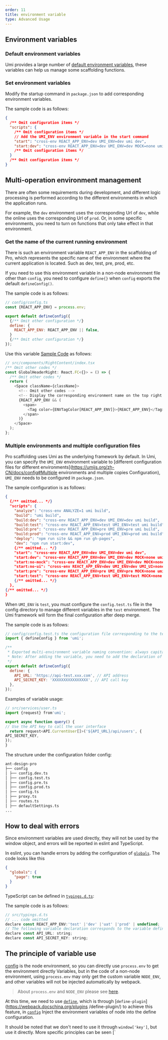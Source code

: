 ```yaml
---
order: 11
title: environment variable
type: Advanced Usage
---
```


## Environment variables

### Default environment variables

Umi provides a large number of [default environment variables](https://umijs.org/zh/guide/env-variables.html#%E5%A6%82%E4%BD%95%E9%85%8D%E7%BD%AE), these variables can help us manage some scaffolding functions.

### Set environment variables

Modify the startup command in `package.json` to add corresponding environment variables.

The sample code is as follows:

```json
{
  /** Omit configuration items */
  "scripts": {
    /** Omit configuration items */
    // Add the UMI_ENV environment variable in the start command
    "start": "cross-env REACT_APP_ENV=dev UMI_ENV=dev umi dev",
    "start:dev": "cross-env REACT_APP_ENV=dev UMI_ENV=dev MOCK=none umi dev"
    /** Omit configuration items */
  }
  /** Omit configuration items */
}
```

## Multi-operation environment management

There are often some requirements during development, and different logic processing is performed according to the different environments in which the application runs.

For example, the `dev` environment uses the corresponding Url of `dev`, while the online uses the corresponding Url of `prod`. Or, in some specific environments, you need to turn on functions that only take effect in that environment.

### Get the name of the current running environment

There is such an environment variable `REACT_APP_ENV` in the scaffolding of Pro, which represents the specific name of the environment where the current application is located. Such as dev, test, pre, prod, etc.

If you need to use this environment variable in a non-node environment file other than `config`, you need to configure `define{}` when `config` exports the default `defineConfig()`.

The sample code is as follows:

```js
// config/config.ts
const {REACT_APP_ENV} = process.env;

export default defineConfig({
  {/** Omit other configuration */}
  define: {
    REACT_APP_ENV: REACT_APP_ENV || false,
  }
  {/** Omit other configuration */}
});
```

Use this variable [Sample Code](https://github.com/ant-design/ant-design-pro/blob/b005f2a465/src/components/GlobalHeader/RightContent.tsx) as follows:

```js
// src/components/RightContent/index.tsx
/** Omit other codes */
const GlobalHeaderRight: React.FC<{}> = () => {
  /** Omit other codes */
  return (
    <Space className={className}>
      <!-- Omit other codes -->
      <!-- Display the corresponding environment name on the top right side -->
      {REACT_APP_ENV && (
        <span>
          <Tag color={ENVTagColor[REACT_APP_ENV]}>{REACT_APP_ENV}</Tag>
        </span>
      )}
    </Space>
  );
};
```

### Multiple environments and multiple configuration files

Pro scaffolding uses Umi as the underlying framework by default. In Umi, you can specify the `UMI_ENV` environment variable to [different configuration files for different environments](https://umijs.org/zh-CN/docs/config#Multiple environments and multiple copies Configuration), `UMI_ENV` needs to be configured in `package.json`.

The sample configuration is as follows:

```json
{
  {/** omitted... */}
  "scripts": {
    "analyze": "cross-env ANALYZE=1 umi build",
    "build": "umi build",
    "build:dev": "cross-env REACT_APP_ENV=dev UMI_ENV=dev umi build",
    "build:test": "cross-env REACT_APP_ENV=test UMI_ENV=test umi build",
    "build:pre": "cross-env REACT_APP_ENV=pre UMI_ENV=pre umi build",
    "build:prod": "cross-env REACT_APP_ENV=prod UMI_ENV=prod umi build",
    "deploy": "npm run site && npm run gh-pages",
    "dev": "npm run start:dev",
    {/** omitted... */}
    "start": "cross-env REACT_APP_ENV=dev UMI_ENV=dev umi dev",
    "start:dev": "cross-env REACT_APP_ENV=dev UMI_ENV=dev MOCK=none umi dev",
    "start:no-mock": "cross-env REACT_APP_ENV=dev UMI_ENV=dev MOCK=none umi dev",
    "start:no-ui": "cross-env REACT_APP_ENV=dev UMI_ENV=dev UMI_UI=none umi dev",
    "start:pre": "cross-env REACT_APP_ENV=pre UMI_ENV=pre MOCK=none umi dev",
    "start:test": "cross-env REACT_APP_ENV=test UMI_ENV=test MOCK=none umi dev",
    {/** omitted... */}
  },
{/** omitted... */}
}
```

When `UMI_ENV` is `test`, you must configure the `config.test.ts` file in the config directory to manage different variables in the `test` environment. The Umi framework will form the final configuration after deep merge.

The sample code is as follows:

```js
// config/config.test.ts the configuration file corresponding to the test environment
import { defineConfig } from 'umi';

/**
 * Exported multi-environment variable naming convention: always capitalize and use underscore to separate words
 * Note: After adding the variable, you need to add the declaration of the variable in src/typing.d.ts, otherwise the IDE will report an error when using the variable.
 */
export default defineConfig({
  define: {
    API_URL: 'https://api-test.xxx.com', // API address
    API_SECRET_KEY: 'XXXXXXXXXXXXXXXX', // API call key
  },
});
```

Examples of variable usage:

```js
// src/services/user.ts
import {request} from'umi';

export async function query() {
// Use the API key to call the user interface
  return request<API.CurrentUser[]>('${API_URL}/api/users', {
API_SECRET_KEY,
});
}
```

The structure under the configuration folder config:

```bash
ant-design-pro
├── config
│ ├── config.dev.ts
│ ├── config.test.ts
│ ├── config.pre.ts
│ ├── config.prod.ts
│ ├── config.ts
│ ├── proxy.ts
│ ├── routes.ts
│ ├── defaultSettings.ts
...
```

## How to deal with errors

Since environment variables are used directly, they will not be used by the window object, and errors will be reported in eslint and TypeScript.

In eslint, you can handle errors by adding the configuration of [`globals`](https://eslint.org/docs/user-guide/configuring#specifying-globals). The code looks like this

```json
{
  "globals": {
    "page": true
  }
}
```

TypeScript can be defined in [`typings.d.ts`](https://github.com/ant-design/ant-design-pro/blob/33f562974d1c72e077652223bd816a57933fe242/src/typings.d.ts#L18):

The sample code is as follows:

```js
// src/typings.d.ts
// ... code omitted
declare const REACT_APP_ENV:'test' |'dev' |'uat' |'prod' | undefined;
// The following variable declaration corresponds to the variable defined in the config.[env].ts file
declare const API_URL: string;
declare const API_SECRET_KEY: string;
```

## The principle of variable use

[config](https://github.com/ant-design/ant-design-pro/blob/33f562974d1c72e077652223bd816a57933fe242/config/config.ts) is the node environment, so you can directly use `process.env` to get the environment directly Variables, but in the code of a non-node environment, using `process.env` may only get the custom variable `NODE_ENV`, and other variables will not be injected automatically by webpack.

> About `process.env` and `NODE_ENV` please see [here](https://webpack.docschina.org/guides/production/#%E6%8C%87%E5%AE%9A-mode).

At this time, we need to use [`define`](https://umijs.org/zh/config/#define), which is through [`define-plugin`](https://webpack.docschina.org/plugins /define-plugin/) to achieve this feature, in [`config`](https://github.com/ant-design/ant-design-pro/blob/33f562974d1c72e077652223bd816a57933fe242/config/config.ts#L65) Inject the environment variables of node into the define configuration.

It should be noted that we don't need to use it through `window['key']`, but use it directly. More specific principles can be seen [`
